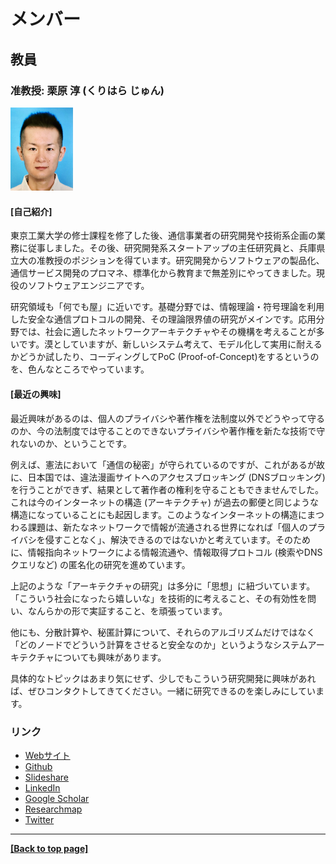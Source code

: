 # メンバー

## 教員

### 准教授: 栗原 淳 (くりはら じゅん)

<img src="../assets/icon_junkurihara.jpg" width="100" text="Jun Kurihara 2020">

#### [自己紹介]

東京工業大学の修士課程を修了した後、通信事業者の研究開発や技術系企画の業務に従事しました。その後、研究開発系スタートアップの主任研究員と、兵庫県立大の准教授のポジションを得ています。研究開発からソフトウェアの製品化、通信サービス開発のプロマネ、標準化から教育まで無差別にやってきました。現役のソフトウェアエンジニアです。

研究領域も「何でも屋」に近いです。基礎分野では、情報理論・符号理論を利用した安全な通信プロトコルの開発、その理論限界値の研究がメインです。応用分野では、社会に適したネットワークアーキテクチャやその機構を考えることが多いです。漠としていますが、新しいシステム考えて、モデル化して実用に耐えるかどうか試したり、コーディングしてPoC (Proof-of-Concept)をするというのを、色んなところでやっています。

#### [最近の興味]

最近興味があるのは、個人のプライバシや著作権を法制度以外でどうやって守るのか、今の法制度では守ることのできないプライバシや著作権を新たな技術で守れないのか、ということです。

例えば、憲法において「通信の秘密」が守られているのですが、これがあるが故に、日本国では、違法漫画サイトへのアクセスブロッキング (DNSブロッキング) を行うことができず、結果として著作者の権利を守ることもできませんでした。これは今のインターネットの構造 (アーキテクチャ) が過去の郵便と同じような構造になっていることにも起因します。このようなインターネットの構造にまつわる課題は、新たなネットワークで情報が流通される世界になれば「個人のプライバシを侵すことなく」、解決できるのではないかと考えています。そのために、情報指向ネットワークによる情報流通や、情報取得プロトコル (検索やDNSクエリなど) の匿名化の研究を進めています。

上記のような「アーキテクチャの研究」は多分に「思想」に紐づいています。「こういう社会になったら嬉しいな」を技術的に考えること、その有効性を問い、なんらかの形で実証すること、を頑張っています。

他にも、分散計算や、秘匿計算について、それらのアルゴリズムだけではなく「どのノードでどういう計算をさせると安全なのか」というようなシステムアーキテクチャについても興味があります。

具体的なトピックはあまり気にせず、少しでもこういう研究開発に興味があれば、ぜひコンタクトしてきてください。一緒に研究できるのを楽しみにしています。

### リンク

- [Webサイト](https://junkurihara.github.io)
- [Github](https://github.com/junkurihara)
- [Slideshare](https://www.slideshare.net/JunKurihara2)
- [LinkedIn](https://www.linkedin.com/in/junkurihara/)
- [Google Scholar](https://scholar.google.co.jp/citations?user=e0XuwAoAAAAJ&hl=ja)
- [Researchmap](https://researchmap.jp/junkurihara)
- [Twitter](https://twitter.com/secarchlab)

---

 **[[Back to top page]](../index.md)**
